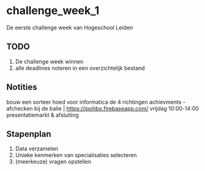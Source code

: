 # challenge_week_1

De eerste challenge week van Hogeschool Leiden

## TODO

1. De challenge week winnen
2. alle deadlines noteren in een overzichtelijk bestand

## Notities

bouw een sorteer hoed
voor informatica
de 4 richtingen
achievments - afchecken bij de balie | https://ipohbo.firebaseapp.com/
vrijdag 10:00-14:00 presentatiemarkt & afsluiting

## Stapenplan

1. Data verzamelen
2. Unieke kenmerken van specialisaties selecteren
3. (meerkeuze) vragen opstellen
